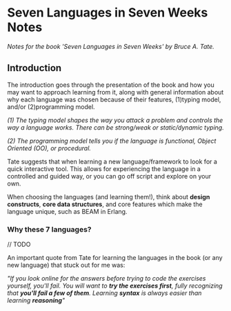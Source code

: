 # Seven Languages in Seven Weeks Notes

*Notes for the book 'Seven Languages in Seven Weeks' by Bruce A. Tate.*

## Introduction

The introduction goes through the presentation of the book and how you may want
to approach learning from it, along with general information about why each
language was chosen because of their features, (1)typing model, and/or
(2)programming model.

*(1) The typing model shapes the way you attack a problem and controls the way
a language works. There can be strong/weak or static/dynamic typing.*

*(2) The programming model tells you if the language is functional, Object
Oriented (OO), or procedural.*

Tate suggests that when learning a new language/framework to look for a quick
interactive tool. This allows for experiencing the language in a controlled and
guided way, or you can go off script and explore on your own.

When choosing the languages (and learning them!), think about **design
constructs**, **core data structures**, and core features which make the
language unique, such as BEAM in Erlang.

### Why these 7 languages?
// TODO

An important quote from Tate for learning the languages in the book
(or any new language) that stuck out for me was:

_"If you look online for the answers before trying to  code the exercises
yourself, you'll fail. You will want to **try the exercises first**, fully
recognizing that **you'll fail a few of them**. Learning **syntax** is always
easier than learning **reasoning**"_

